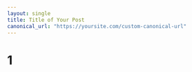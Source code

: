 ```yaml
---
layout: single
title: Title of Your Post
canonical_url: "https://yoursite.com/custom-canonical-url"
---
```


# 1 <body class="layout--splash landing dark-theme">
